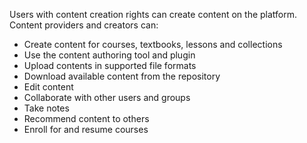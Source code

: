 Users with content creation rights can create content on the platform. Content providers and creators can:

- Create content for courses, textbooks, lessons and collections 
- Use the content authoring tool and plugin
- Upload contents in supported file formats
- Download available content from the repository
- Edit content
- Collaborate with other users and groups
- Take notes 
- Recommend content to others
- Enroll for and resume courses
